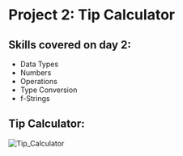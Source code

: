 # Project 2: Tip Calculator


## Skills covered on day 2:
- Data Types
- Numbers
- Operations
- Type Conversion
- f-Strings

## Tip Calculator:
![Tip_Calculator](https://github.com/Christopherdillard99/Python-100-Days-of-Code/assets/121410201/fd531e16-b854-419e-872b-b3fd2b263b21)
